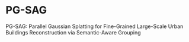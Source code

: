 # PG-SAG

PG-SAG: Parallel Gaussian Splatting for Fine-Grained Large-Scale Urban Buildings Reconstruction via Semantic-Aware Grouping
